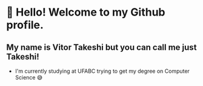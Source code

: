 # 👋 Hello! Welcome to my Github profile.
## My name is Vitor Takeshi but you can call me just Takeshi!

 - I'm currently studying at UFABC trying to get my degree on Computer Science :sweat_smile:
